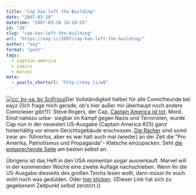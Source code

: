 ```yaml
---
title: "Cap has left the Building"
date: "2007-03-10"
datetime: "2007-03-10 16:10:55"
id: "28"
slug: "cap-has-left-the-building"
url: "https://eay.cc/2007/cap-has-left-the-building/"
author: "eay"
format: "post"
tags:
  - captain-america
  - comics
  - marvel
meta:
  - yourls_shorturl: "http://eay.li/w8"
---
```


[![](/uploads/2007/capisdead.jpg "cc: by-sa, by SciFriqui")](http://www.flickr.com/photos/elfriqui/415340240/)Der Vollständigkeit halber für alle Comicfreunde bei eayz ((Ich frage mich gerade, ob's hier außer mir überhaupt noch andere Comicleser gibt?)): Steve Rogers, der Cap, [Captain America ist tot](http://www.spiegel.de/kultur/literatur/0,1518,470609,00.html). Mord. Einst nahezu unbe- siegbar im Kampf gegen Nazis und Terroristen, wurde Cap nun in der neuesten US-Ausgabe (Captain America #25) ganz hinterhältig vor einem Gerichtsgebäude erschossen. [Die Rächer](http://www.flickr.com/photos/eay/217776391/) sind somit zwar an- führerlos, aber es war halt auch mal (wieder) an der Zeit die "Pro Amerika, Patriotismus und Propaganda"- Klatsche einzupacken. Seht [die entsprechende Seite](http://img338.imageshack.us/img338/5906/capisdeadnp3.jpg) am besten selbst an.

Übrigens ist das Heft in den USA momentan sogar ausverkauft. Marvel will in der kommenden Woche eine zweite Auflage nachschieben. Wenn ihr die US-Ausgabe diesseits des großen Teichs lesen wollt, dann müsst ihr euch wohl noch was gedulden. Oder [hier klicken](#). ((Dieser Link hat sich zu gegebenem Zeitpunkt selbst zerstört.))

